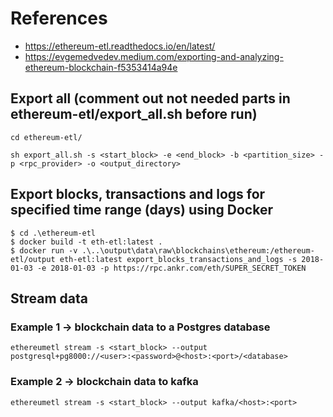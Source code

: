# References
- https://ethereum-etl.readthedocs.io/en/latest/
- https://evgemedvedev.medium.com/exporting-and-analyzing-ethereum-blockchain-f5353414a94e


## Export all (comment out not needed parts in ethereum-etl/export_all.sh before run)
```shell
cd ethereum-etl/
```
```shell
sh export_all.sh -s <start_block> -e <end_block> -b <partition_size> -p <rpc_provider> -o <output_directory>
```

## Export blocks, transactions and logs for specified time range (days) using Docker
```
$ cd .\ethereum-etl
$ docker build -t eth-etl:latest .
$ docker run -v .\..\output\data\raw\blockchains\ethereum:/ethereum-etl/output eth-etl:latest export_blocks_transactions_and_logs -s 2018-01-03 -e 2018-01-03 -p https://rpc.ankr.com/eth/SUPER_SECRET_TOKEN
```

## Stream data

### Example 1 -> blockchain data to a Postgres database
```shell
ethereumetl stream -s <start_block> --output postgresql+pg8000://<user>:<password>@<host>:<port>/<database>
```

### Example 2 -> blockchain data to kafka
```shell
ethereumetl stream -s <start_block> --output kafka/<host>:<port>
```